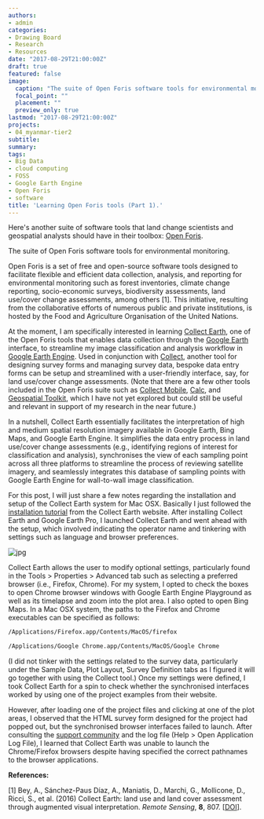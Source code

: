 ```yaml
---
authors:
- admin
categories:
- Drawing Board
- Research
- Resources
date: "2017-08-29T21:00:00Z"
draft: true
featured: false
image:
  caption: "The suite of Open Foris software tools for environmental monitoring."
  focal_point: ""
  placement: ""
  preview_only: true
lastmod: "2017-08-29T21:00:00Z"
projects:
- 04_myanmar-tier2
subtitle:
summary:
tags:
- Big Data
- cloud computing
- FOSS
- Google Earth Engine
- Open Foris
- software
title: 'Learning Open Foris tools (Part 1).'
---
```

Here's another suite of software tools that land change scientists and geospatial analysts should have in their toolbox: [Open Foris](http://www.openforis.org/home.html).

The suite of Open Foris software tools for environmental monitoring.

Open Foris is a set of free and open-source software tools designed to facilitate flexible and efficient data collection, analysis, and reporting for environmental monitoring such as forest inventories, climate change reporting, socio-economic surveys, biodiversity assessments, land use/cover change assessments, among others [1]. This initiative, resulting from the collaborative efforts of numerous public and private institutions, is hosted by the Food and Agriculture Organisation of the United Nations.

At the moment, I am specifically interested in learning [Collect Earth](http://www.openforis.org/tools/collect-earth.html), one of the Open Foris tools that enables data collection through the [Google Earth](https://www.google.com/earth/) interface, to streamline my image classification and analysis workflow in [Google Earth Engine](http://www.openforis.org/tools/collect-earth.html). Used in conjunction with [Collect](http://www.openforis.org/tools/collect.html), another tool for designing survey forms and managing survey data, bespoke data entry forms can be setup and streamlined with a user-friendly interface, say, for land use/cover change assessments. (Note that there are a few other tools included in the Open Foris suite such as [Collect Mobile](http://www.openforis.org/tools/collect-mobile.html), [Calc](http://www.openforis.org/tools/calc.html), and [Geospatial Toolkit](http://www.openforis.org/tools/geospatial-toolkit.html), which I have not yet explored but could still be useful and relevant in support of my research in the near future.)

In a nutshell, Collect Earth essentially facilitates the interpretation of high and medium spatial resolution imagery available in Google Earth, Bing Maps, and Google Earth Engine. It simplifies the data entry process in land use/cover change assessments (e.g., identifying regions of interest for classification and analysis), synchronises the view of each sampling point across all three platforms to streamline the process of reviewing satellite imagery, and seamlessly integrates this database of sampling points with Google Earth Engine for wall-to-wall image classification.

For this post, I will just share a few notes regarding the installation and setup of the Collect Earth system for Mac OSX. Basically I just followed the [installation tutorial](http://www.openforis.org/tools/collect-earth/tutorials/installation.html) from the Collect Earth website. After installing Collect Earth and Google Earth Pro, I launched Collect Earth and went ahead with the setup, which involved indicating the operator name and tinkering with settings such as language and browser preferences.

![jpg](./mac-osx-dialog-box.jpg)

Collect Earth allows the user to modify optional settings, particularly found in the Tools > Properties > Advanced tab such as selecting a preferred browser (i.e., Firefox, Chrome). For my system, I opted to check the boxes to open Chrome browser windows with Google Earth Engine Playground as well as its timelapse and zoom into the plot area. I also opted to open Bing Maps. In a Mac OSX system, the paths to the Firefox and Chrome executables can be specified as follows:
```bash
/Applications/Firefox.app/Contents/MacOS/firefox
```
```bash
/Applications/Google Chrome.app/Contents/MacOS/Google Chrome
```
(I did not tinker with the settings related to the survey data, particularly under the Sample Data, Plot Layout, Survey Definition tabs as I figured it will go together with using the Collect tool.) Once my settings were defined, I took Collect Earth for a spin to check whether the synchronised interfaces worked by using one of the project examples from their website.

However, after loading one of the project files and clicking at one of the plot areas, I observed that the HTML survey form designed for the project had popped out, but the synchronised browser interfaces failed to launch. After consulting the [support community](http://www.openforis.org/support) and the log file (Help > Open Application Log File), I learned that Collect Earth was unable to launch the Chrome/Firefox browsers despite having specified the correct pathnames to the browser applications.

**References:**

[1] Bey, A., Sánchez-Paus Díaz, A., Maniatis, D., Marchi, G., Mollicone, D., Ricci, S., et al. (2016) Collect Earth: land use and land cover assessment through augmented visual interpretation. *Remote Sensing*, **8**, 807. [[DOI](https://dx.doi.org/10.3390/rs8100807)].

